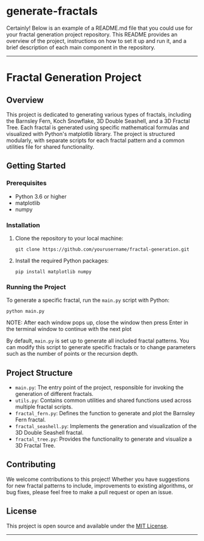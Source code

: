 # generate-fractals

Certainly! Below is an example of a README.md file that you could use for your fractal generation project repository. This README provides an overview of the project, instructions on how to set it up and run it, and a brief description of each main component in the repository.

---

# Fractal Generation Project

## Overview
This project is dedicated to generating various types of fractals, including the Barnsley Fern, Koch Snowflake, 3D Double Seashell, and a 3D Fractal Tree. Each fractal is generated using specific mathematical formulas and visualized with Python's matplotlib library. The project is structured modularly, with separate scripts for each fractal pattern and a common utilities file for shared functionality.

## Getting Started

### Prerequisites
- Python 3.6 or higher
- matplotlib
- numpy

### Installation
1. Clone the repository to your local machine:
   ```
   git clone https://github.com/yourusername/fractal-generation.git
   ```
2. Install the required Python packages:
   ```
   pip install matplotlib numpy
   ```

### Running the Project
To generate a specific fractal, run the `main.py` script with Python:
```
python main.py
```
NOTE:
 After each window pops up, close the window then press Enter in the terminal window to continue with the next plot

By default, `main.py` is set up to generate all included fractal patterns. You can modify this script to generate specific fractals or to change parameters such as the number of points or the recursion depth.

## Project Structure
- `main.py`: The entry point of the project, responsible for invoking the generation of different fractals.
- `utils.py`: Contains common utilities and shared functions used across multiple fractal scripts.
- `fractal_fern.py`: Defines the function to generate and plot the Barnsley Fern fractal.
- `fractal_seashell.py`: Implements the generation and visualization of the 3D Double Seashell fractal.
- `fractal_tree.py`: Provides the functionality to generate and visualize a 3D Fractal Tree.

## Contributing
We welcome contributions to this project! Whether you have suggestions for new fractal patterns to include, improvements to existing algorithms, or bug fixes, please feel free to make a pull request or open an issue.

## License
This project is open source and available under the [MIT License](LICENSE).

---
